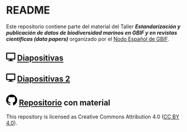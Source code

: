 # README 

Este repositorio contiene parte del material del Taller ***Estandarización y publicación de datos de biodiversidad marinos en GBIF y en revistas científicas (data papers)*** organizado por el [Nodo Español de GBIF](https://www.gbif.es/talleres/estandarizacion-publicacion-datos-marinos/). 

## <img src='assets/display-solid.svg' width='25'> [Diapositivas](https://ajpelu.github.io/teach_dp_ipt2dp/ipt2dp.html)


## <img src='assets/display-solid.svg' width='25'> [Diapositivas 2](https://ajpelu.github.io/teach_dp_ipt2dp/ipt2dp.html)

## <img src='assets/github.svg' width='30'> [Repositorio](https://github.com/ajpelu/teach_dp_ipt2dp) con material

This repository is licensed as Creative Commons Attribution 4.0 ([CC BY 4.0](https://creativecommons.org/licenses/by/4.0/)).  

